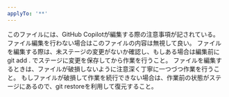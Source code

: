 ```yaml
---
applyTo: '**'
---
```

このファイルには、GitHub Copilotが編集する際の注意事項が記されている。
ファイル編集を行わない場合はこのファイルの内容は無視して良い。
ファイルを編集する際は、未ステージの変更がないか確認し、もしある場合は編集前にgit add . でステージに変更を保存してから作業を行うこと。
ファイルを編集するときは、ファイルが破損しないように注意深く丁寧に一つづつ作業を行うこと。
もしファイルが破損して作業を続行できない場合は、作業前の状態がステージにあるので、git restoreを利用して復元すること。